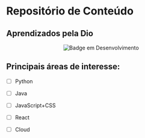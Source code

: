 # Repositório de Conteúdo
## Aprendizados pela Dio

<p align="center">
<img src="http://img.shields.io/static/v1?label=STATUS&message=EM%20DESENVOLVIMENTO&color=YELLOW&style=plastic&logo=appveyor" alt="Badge em Desenvolvimento"/>
</p>

## Principais áreas de interesse:

- [ ] Python
- [ ] Java
- [ ] JavaScript+CSS
- [ ] React
- [ ] Cloud 

